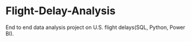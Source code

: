 # Flight-Delay-Analysis
End to end data analysis project on U.S. flight delays(SQL, Python, Power BI).
